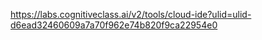 https://labs.cognitiveclass.ai/v2/tools/cloud-ide?ulid=ulid-d6ead32460609a7a70f962e74b820f9ca22954e0
